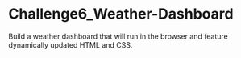 # Challenge6_Weather-Dashboard
Build a weather dashboard that will run in the browser and feature dynamically updated HTML and CSS.
